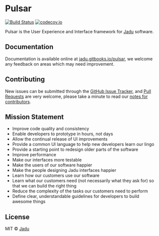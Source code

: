# Pulsar 

[![Build Status](https://travis-ci.org/jadu/pulsar.svg?branch=develop)](https://travis-ci.org/jadu/pulsar) [![codecov.io](https://codecov.io/github/jadu/pulsar/coverage.svg?branch=develop)](https://codecov.io/github/jadu/pulsar?branch=develop)

Pulsar is the User Experience and Interface framework for [Jadu](http://jadu.net) software.

## Documentation

Documentation is available online at [jadu.gitbooks.io/pulsar](https://jadu.gitbooks.io/pulsar/), we welcome any feedback on areas which may need improvement.

## Contributing

New issues can be submitted through the [GitHub Issue Tracker](https://github.com/jadu/pulsar/issues), and [Pull Requests](https://github.com/jadu/pulsar/pulls) are very welcome, please take a minute to read our [notes for contributors](https://jadu.gitbooks.io/pulsar/content/contributing.html).

## Mission Statement

* Improve code quality and consistency
* Enable developers to prototype in hours, not days
* Allow the continual release of UI improvements
* Provide a common UI language to help new developers learn our lingo
* Provide a starting point to redesign older parts of the software
* Improve performance
* Make our interfaces more testable
* Make the users of our software happier
* Make the people designing Jadu interfaces happier
* Learn how our customers use our software
* Learn what our customers need (not necessarily what they ask for) so that we can build the right thing
* Reduce the complexity of the tasks our customers need to perform
* Define clear, understandable guidelines for developers to build awesome things

## License

MIT © [Jadu](http://jadu.net)
